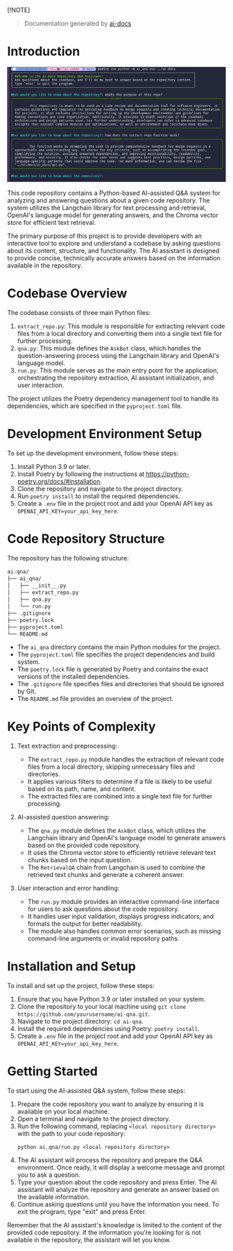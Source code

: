 [!NOTE]  
> Documentation generated by [ai-docs](https://github.com/connor-john/ai-docs)

# Introduction

![image](./assets/image.png)

This code repository contains a Python-based AI-assisted Q&A system for analyzing and answering questions about a given code repository. The system utilizes the Langchain library for text processing and retrieval, OpenAI's language model for generating answers, and the Chroma vector store for efficient text retrieval.

The primary purpose of this project is to provide developers with an interactive tool to explore and understand a codebase by asking questions about its content, structure, and functionality. The AI assistant is designed to provide concise, technically accurate answers based on the information available in the repository.

# Codebase Overview

The codebase consists of three main Python files:

1. `extract_repo.py`: This module is responsible for extracting relevant code files from a local directory and converting them into a single text file for further processing.
2. `qna.py`: This module defines the `AskBot` class, which handles the question-answering process using the Langchain library and OpenAI's language model.
3. `run.py`: This module serves as the main entry point for the application, orchestrating the repository extraction, AI assistant initialization, and user interaction.

The project utilizes the Poetry dependency management tool to handle its dependencies, which are specified in the `pyproject.toml` file.

# Development Environment Setup

To set up the development environment, follow these steps:

1. Install Python 3.9 or later.
2. Install Poetry by following the instructions at https://python-poetry.org/docs/#installation.
3. Clone the repository and navigate to the project directory.
4. Run `poetry install` to install the required dependencies.
5. Create a `.env` file in the project root and add your OpenAI API key as `OPENAI_API_KEY=your_api_key_here`.

# Code Repository Structure

The repository has the following structure:

```
ai-qna/
├── ai_qna/
│   ├── __init__.py
│   ├── extract_repo.py
│   ├── qna.py
│   └── run.py
├── .gitignore
├── poetry.lock
├── pyproject.toml
└── README.md
```

- The `ai_qna` directory contains the main Python modules for the project.
- The `pyproject.toml` file specifies the project dependencies and build system.
- The `poetry.lock` file is generated by Poetry and contains the exact versions of the installed dependencies.
- The `.gitignore` file specifies files and directories that should be ignored by Git.
- The `README.md` file provides an overview of the project.

# Key Points of Complexity

1. Text extraction and preprocessing:
   - The `extract_repo.py` module handles the extraction of relevant code files from a local directory, skipping unnecessary files and directories.
   - It applies various filters to determine if a file is likely to be useful based on its path, name, and content.
   - The extracted files are combined into a single text file for further processing.

2. AI-assisted question answering:
   - The `qna.py` module defines the `AskBot` class, which utilizes the Langchain library and OpenAI's language model to generate answers based on the provided code repository.
   - It uses the Chroma vector store to efficiently retrieve relevant text chunks based on the input question.
   - The `RetrievalQA` chain from Langchain is used to combine the retrieved text chunks and generate a coherent answer.

3. User interaction and error handling:
   - The `run.py` module provides an interactive command-line interface for users to ask questions about the code repository.
   - It handles user input validation, displays progress indicators, and formats the output for better readability.
   - The module also handles common error scenarios, such as missing command-line arguments or invalid repository paths.

# Installation and Setup

To install and set up the project, follow these steps:

1. Ensure that you have Python 3.9 or later installed on your system.
2. Clone the repository to your local machine using `git clone https://github.com/yourusername/ai-qna.git`.
3. Navigate to the project directory: `cd ai-qna`.
4. Install the required dependencies using Poetry: `poetry install`.
5. Create a `.env` file in the project root and add your OpenAI API key as `OPENAI_API_KEY=your_api_key_here`.

# Getting Started

To start using the AI-assisted Q&A system, follow these steps:

1. Prepare the code repository you want to analyze by ensuring it is available on your local machine.
2. Open a terminal and navigate to the project directory.
3. Run the following command, replacing `<local repository directory>` with the path to your code repository:
   ```
   python ai_qna/run.py <local repository directory>
   ```
4. The AI assistant will process the repository and prepare the Q&A environment. Once ready, it will display a welcome message and prompt you to ask a question.
5. Type your question about the code repository and press Enter. The AI assistant will analyze the repository and generate an answer based on the available information.
6. Continue asking questions until you have the information you need. To exit the program, type "exit" and press Enter.

Remember that the AI assistant's knowledge is limited to the content of the provided code repository. If the information you're looking for is not available in the repository, the assistant will let you know.